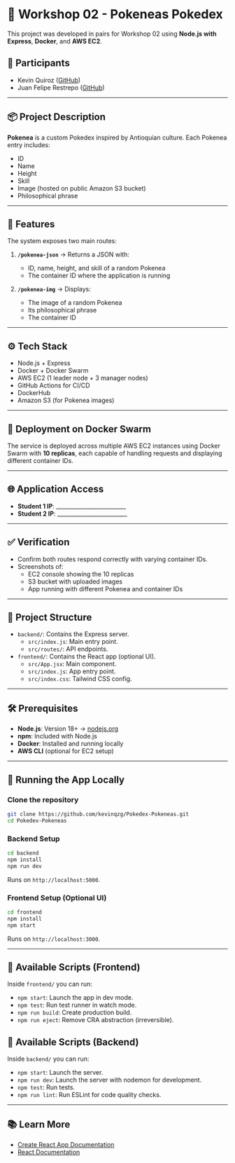 # 🧪 Workshop 02 - Pokeneas Pokedex

This project was developed in pairs for Workshop 02 using **Node.js with Express**, **Docker**, and **AWS EC2**.

## 👥 Participants
- Kevin Quiroz ([GitHub](https://github.com/KevinQzG))
- Juan Felipe Restrepo ([GitHub](https://github.com/JuanFelipeRestrepoBuitrago))

---

## 📦 Project Description

**Pokenea** is a custom Pokedex inspired by Antioquian culture. Each Pokenea entry includes:
- ID
- Name
- Height
- Skill
- Image (hosted on public Amazon S3 bucket)
- Philosophical phrase

---

## 🚀 Features

The system exposes two main routes:

1. **`/pokenea-json`** → Returns a JSON with:
   - ID, name, height, and skill of a random Pokenea
   - The container ID where the application is running

2. **`/pokenea-img`** → Displays:
   - The image of a random Pokenea
   - Its philosophical phrase
   - The container ID

---

## ⚙️ Tech Stack

- Node.js + Express
- Docker + Docker Swarm
- AWS EC2 (1 leader node + 3 manager nodes)
- GitHub Actions for CI/CD
- DockerHub
- Amazon S3 (for Pokenea images)

---

## 🐳 Deployment on Docker Swarm

The service is deployed across multiple AWS EC2 instances using Docker Swarm with **10 replicas**, each capable of handling requests and displaying different container IDs.

---

## 🌐 Application Access

- **Student 1 IP**: _________________________
- **Student 2 IP**: _________________________

---

## ✅ Verification

- Confirm both routes respond correctly with varying container IDs.
- Screenshots of:
  - EC2 console showing the 10 replicas
  - S3 bucket with uploaded images
  - App running with different Pokenea and container IDs

---

## 📁 Project Structure

- `backend/`: Contains the Express server.
  - `src/index.js`: Main entry point.
  - `src/routes/`: API endpoints.
- `frontend/`: Contains the React app (optional UI).
  - `src/App.jsx`: Main component.
  - `src/index.js`: App entry point.
  - `src/index.css`: Tailwind CSS config.

---

## 🛠️ Prerequisites

- **Node.js**: Version 18+ → [nodejs.org](https://nodejs.org/)
- **npm**: Included with Node.js
- **Docker**: Installed and running locally
- **AWS CLI** (optional for EC2 setup)

---

## 🧪 Running the App Locally

### Clone the repository

```bash
git clone https://github.com/kevinqzg/Pokedex-Pokeneas.git
cd Pokedex-Pokeneas
```

### Backend Setup

```bash
cd backend
npm install
npm run dev
```

Runs on `http://localhost:5000`.

### Frontend Setup (Optional UI)

```bash
cd frontend
npm install
npm start
```

Runs on `http://localhost:3000`.

---

## 📜 Available Scripts (Frontend)

Inside `frontend/` you can run:

- `npm start`: Launch the app in dev mode.
- `npm test`: Run test runner in watch mode.
- `npm run build`: Create production build.
- `npm run eject`: Remove CRA abstraction (irreversible).

## 📜 Available Scripts (Backend)
Inside `backend/` you can run:
- `npm start`: Launch the server.
- `npm run dev`: Launch the server with nodemon for development.
- `npm test`: Run tests.
- `npm run lint`: Run ESLint for code quality checks.
---

## 📚 Learn More

- [Create React App Documentation](https://facebook.github.io/create-react-app/docs/getting-started)
- [React Documentation](https://reactjs.org/)
